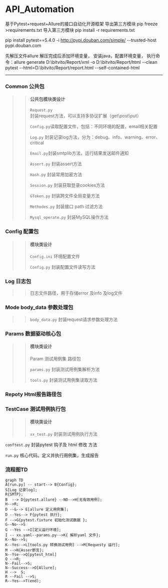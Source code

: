 # API_Automation
基于Pytest+request+Allure的接口自动化开源框架
导出第三方模块
pip freeze >requirements.txt
导入第三方模块
pip install -r requirements.txt

pip install pytest==5.4.0 -i http://pypi.douban.com/simple/ --trusted-host pypi.douban.com

先解压文件allure
解压完成后添加环境变量，
安装java，配置环境变量，
执行命令：allure generate D:\\bitvito/Report/xml -o D:\\bitvito/Report/html --clean
pytest --html=D:\bitvito/Report/report.html --self-contained-html


----
### Common 公共包
  >> #### 公共包模块类设计      
  > >`Request.py` 封装request方法，可以支持多协议扩展（get\post\put）
>>
   > >`Config.py`读取配置文件，包括：不同环境的配置，email相关配置
>   >
   >>`Log.py` 封装记录log方法，分为：debug、info、warning、error、critical
>   >
   > >`Email.py`封装smtplib方法，运行结果发送邮件通知
>   >
   > >`Assert.py` 封装assert方法
>    >
   > >`Hash.py` 封装常用加密方法
>    >
   >> `Session.py` 封装获取登录cookies方法
>  > 
  > >`GToken.py` 封装跨文件全局变量方法
>>
  > >`Methodes.py` 封装接口 path 过滤方法
>>
 >  >`Mysql_operate.py` 封装MySQL操作方法
### Config 配置包
  >>#### 模块类设计
>>
  >>`Config.ini` 环境配置文件
>>
 > > `Config.py` 封装配置文件读写方法
### Log 日志包
 >>日志文件路径，用于存储error 及info 及log文件    
### Mode body_data 参数处理包
>>`body_data.py` 封装request请求参数处理方法
### Params 数据驱动核心包
>>#### 模块类设计
>>Param  测试用例集 路径包
>>
>>`params.py` 封装测试用例集解析方法
>>
>> `tools.py` 封装测试用例集读取方法 
### Repoty Html报告路径包
### TestCase 测试用例执行包
>>#### 模块类设计
>>`xx_test.py` 封装测试用例执行方法
>
`conftest.py` 封装pytest 钩子及 html 修改 方法

`run.py` 核心代码。定义并执行用例集，生成报告 

### 流程图TD
```mermaid
graph TD
A[run.py] -- start--> B{Config};
S[Log 记录log];
R{SMTP};
B  --> D{pytest.allure} --NO-->H[无有效用例];
H-->R;
D --&--> E[allure 定义用例集];
D --Yes--> F{pytest 执行};
F -->G{pytest.fixture 初始化测试数据 };
G--No-->S
G --Yes -->I[定义运行环境];
I -- xx.yaml--params.py-->K{ 解析yaml 文件};
K--No-->S;
K--Yes-->L[tools.py 转换测试用例] -->M[Requesty 运行];
M -->N{Asser断言};
N--Yse-->Q[pytest_html]
Q -->R;
N--Fail-->S;
N--Success-->O[Allure];
H -->  S;
R --Fail -->S;
R--Yes-->T(end);



```

